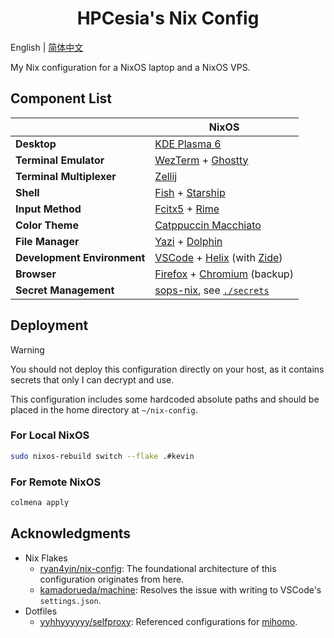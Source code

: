 <h1 align="center">HPCesia's Nix Config</h1>

English | [简体中文](./README.zh-CN.md)

My Nix configuration for a NixOS laptop and a NixOS VPS.

## Component List

|                             | NixOS                                                        |
| --------------------------- | ------------------------------------------------------------ |
| **Desktop**                 | [KDE Plasma 6][kde-plasma]                                   |
| **Terminal Emulator**       | [WezTerm][wezterm] + [Ghostty][ghostty]                      |
| **Terminal Multiplexer**    | [Zellij][zellij]                                             |
| **Shell**                   | [Fish][fish] + [Starship][starship]                          |
| **Input Method**            | [Fcitx5][fcitx5] + [Rime][rime]                              |
| **Color Theme**             | [Catppuccin Macchiato][catppuccin]                           |
| **File Manager**            | [Yazi][yazi] + [Dolphin][kde-dolphin]                        |
| **Development Environment** | [VSCode][vscode] + [Helix][helix] (with [Zide][zide])        |
| **Browser**                 | [Firefox][firefox] + [Chromium][chromium] (backup)           |
| **Secret Management**       | [sops-nix][sops-nix], see [`./secrets`](./secrets/README.md) |

## Deployment

> [!WARNING]
> You should not deploy this configuration directly on your host, as it contains secrets that only I can decrypt and use.
>
> This configuration includes some hardcoded absolute paths and should be placed in the home directory at `~/nix-config`.

### For Local NixOS

```bash
sudo nixos-rebuild switch --flake .#kevin
```

### For Remote NixOS

```bash
colmena apply
```

## Acknowledgments

- Nix Flakes
  - [ryan4yin/nix-config](https://github.com/ryan4yin/nix-config): The foundational architecture of this configuration originates from here.
  - [kamadorueda/machine](https://github.com/kamadorueda/machine): Resolves the issue with writing to VSCode's `settings.json`.
- Dotfiles
  - [yyhhyyyyyy/selfproxy](https://github.com/yyhhyyyyyy/selfproxy): Referenced configurations for [mihomo][mihomo].

<!-- Link List -->

[catppuccin]: https://github.com/catppuccin/catppuccin
[chromium]: https://chromium.googlesource.com/chromium/src
[fcitx5]: https://github.com/fcitx/fcitx5
[firefox]: https://github.com/mozilla-firefox/firefox
[fish]: https://github.com/fish-shell/fish-shell
[ghostty]: https://github.com/ghostty-org/ghostty
[nushell]: https://github.com/nushell/nushell
[helix]: https://github.com/helix-editor/helix
[kde-dolphin]: https://invent.kde.org/system/dolphin
[kde-plasma]: https://invent.kde.org/plasma/plasma-desktop
[mihomo]: https://github.com/MetaCubeX/mihomo
[rime]: https://github.com/rime/librime
[starship]: https://github.com/starship/starship
[sops-nix]: https://github.com/Mic92/sops-nix
[wezterm]: https://github.com/wezterm/wezterm
[vscode]: https://github.com/microsoft/vscode
[yazi]: https://github.com/sxyazi/yazi
[zellij]: https://github.com/iXialumy/zellij
[zide]: https://github.com/josephschmitt/zide

